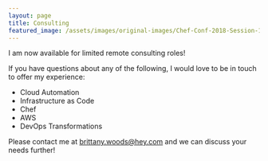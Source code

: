 ```yaml
---
layout: page
title: Consulting
featured_image: /assets/images/original-images/Chef-Conf-2018-Session-1.jpeg
---
```


I am now available for limited remote consulting roles! 

If you have questions about any of the following, I would love to be in touch to offer my experience:
- Cloud Automation
- Infrastructure as Code
- Chef
- AWS
- DevOps Transformations

Please contact me at <brittany.woods@hey.com> and we can discuss your needs further!